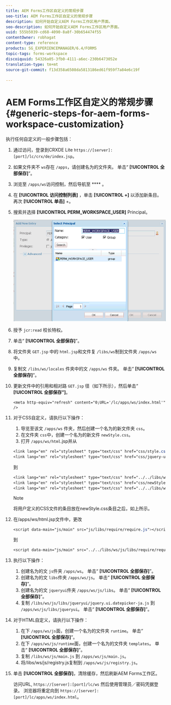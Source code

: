 ```yaml
---
title: AEM Forms工作区自定义的常规步骤
seo-title: AEM Forms工作区自定义的常规步骤
description: 如何开始自定义AEM Forms工作区用户界面。
seo-description: 如何开始自定义AEM Forms工作区用户界面。
uuid: 555b5039-cd68-4090-8a8f-30b654474f55
contentOwner: robhagat
content-type: reference
products: SG_EXPERIENCEMANAGER/6.4/FORMS
topic-tags: forms-workspace
discoiquuid: 54326a05-3fb0-4111-a6ec-230b6473052e
translation-type: tm+mt
source-git-commit: f13d358a6508da5813186ed61f959f7a84e6c19f

---
```



# AEM Forms工作区自定义的常规步骤 {#generic-steps-for-aem-forms-workspace-customization}

执行任何自定义的一般步骤包括：

1. 通过访问，登录到CRXDE Lite `https://[server]:[port]/lc/crx/de/index.jsp`。
1. 如果文件夹不 `ws`存在 `/apps`，请创建名为的文件夹。 单击“ **[!UICONTROL 全部保存]**”。
1. 浏览至 `/apps/ws`访问控制，然后导航至 **** 。
1. 在 **[!UICONTROL 访问控制列表]** ，单击 **[!UICONTROL +]** 以添加新条目。 再次 **[!UICONTROL 单击]** +。
1. 搜索并选择 **[!UICONTROL PERM_WORKSPACE_USER]** Principal。

   ![选择PERM_WORKSPACE_USER主体作为自定义HTML工作区的常规步骤的一部分](assets/perm_workspace_user.png)

1. 授予 `jcr:read` 校长特权。
1. 单击“ **[!UICONTROL 全部保存]**”。
1. 将文件夹 `GET.jsp` 中的 `html.jsp`和文件复 `/libs/ws`制到文件夹 `/apps/ws` 中。
1. 复制文 `/libs/ws/locales` 件夹中的文 `/apps/ws` 件夹。 单击“ **[!UICONTROL 全部保存]**”。
1. 更新文件中的引用和相对路 `GET.jsp` 径（如下所示），然后单击“ **[!UICONTROL 全部保存”]**。

   ```
   <meta http-equiv="refresh" content="0;URL='/lc/apps/ws/index.html'" />
   ```

1. 对于CSS自定义，请执行以下操作：

   1. 导览至该文 `/apps/ws` 件夹，然后创建一个名为的新文件夹 `css`。
   1. 在文件夹 `css`中，创建一个名为的新文件 `newStyle.css`。
   1. 打开 `/apps/ws/html`.jsp并从

   ```css
   <link lang="en" rel="stylesheet" type="text/css" href="css/style.css" />
   <link lang="en" rel="stylesheet" type="text/css" href="css/jquery-ui.css"/>
   ```

   到

   ```css
   <link lang="en" rel="stylesheet" type="text/css" href="../../libs/ws/css/style.css" />
   <link lang="en" rel="stylesheet" type="text/css" href="css/newStyle.css" />
   <link lang="en" rel="stylesheet" type="text/css" href="../../libs/ws/css/jquery-ui.css"/>
   ```

   >[!NOTE]
   >
   >将用户定义的CSS文件的条目放在newStyle.css条目之后，如上所示。

1. 在/apps/ws/html.jsp文件中，更改

   ```css
   <script data-main="js/main" src="js/libs/require/require.js"></script>
   ```

   到

   ```css
   <script data-main="js/main" src="../../libs/ws/js/libs/require/require.js"></script>
   ```

1. 执行以下操作：

   1. 创建名为的文 `js`件夹 `/apps/ws`。 单击“ **[!UICONTROL 全部保存]**”。
   1. 创建名为的文 `libs`件夹 `/apps/ws/js`。 单击“ **[!UICONTROL 全部保存]**”。
   1. 创建名为的文 `jqueryui`件夹 `/apps/ws/js/libs`。 单击“ **[!UICONTROL 全部保存]**”。
   1. 复制 `/libs/ws/js/libs/jqueryui/jquery.ui.datepicker-ja.js` 到 `/apps/ws/js/libs/jqueryui`。 单击“ **[!UICONTROL 全部保存]**”。

1. 对于HTML自定义，请执行以下操作：

   1. 在下 `/apps/ws/js`面，创建一个名为的文件夹 `runtime`。 单击“ **[!UICONTROL 全部保存]**”。
   1. 在下 `/apps/ws/js/runtime`面，创建一个名为的文件夹 `templates`。 单击“ **[!UICONTROL 全部保存]**”。
   1. 复制 `/libs/ws/js/main.js` 到 `/apps/ws/js/main.js`。
   1. 将/libs/ws/js/registry.js复制到 `/apps/ws/js/registry.js`。

1. 单击 **[!UICONTROL 全部保存]**，清除缓存，然后刷新AEM Forms工作区。

   访问URL, `https://[server]:[port]/lc/ws` 然后使用管理员／密码凭据登录。 浏览器将重定向到 `https://[server]:[port]/lc/apps/ws/index.html`。

